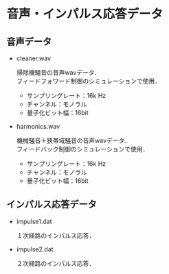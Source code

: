 #  音声・インパルス応答データ

## 音声データ

- cleaner.wav

   掃除機騒音の音声wavデータ．  
   フィードフォワード制御のシミュレーションで使用．  
   - サンプリングレート：16k Hz  
   - チャンネル：モノラル
   - 量子化ビット幅：16bit
   
- harmonics.wav

   機械騒音＋狭帯域騒音の音声wavデータ．  
   フィードバック制御のシミュレーションで使用．
   - サンプリングレート：16k Hz  
   - チャンネル：モノラル
   - 量子化ビット幅：16bit
   
## インパルス応答データ

- impulse1.dat

   １次経路のインパルス応答．
   
- impulse2.dat

   ２次経路のインパルス応答．
   
   
